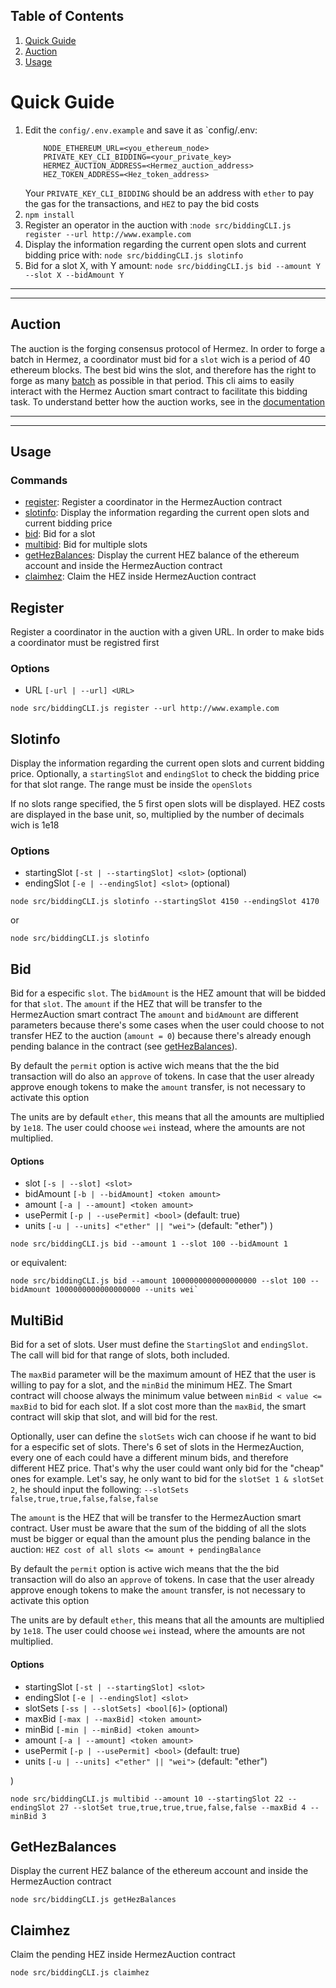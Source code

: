 ## Table of Contents
1. [Quick Guide](#1)
2. [Auction](#9)
3. [Usage](#2)

# Quick Guide <a id="1"></a>

1. Edit the `config/.env.example` and save it as `config/.env: 
    ```
        NODE_ETHEREUM_URL=<you_ethereum_node>
        PRIVATE_KEY_CLI_BIDDING=<your_private_key>
        HERMEZ_AUCTION_ADDRESS=<Hermez_auction_address>
        HEZ_TOKEN_ADDRESS=<Hez_token_address>
    ```
    Your `PRIVATE_KEY_CLI_BIDDING` should be an address with `ether` to pay the gas for the transactions, and `HEZ` to pay the bid costs
2. `npm install`
3. Register an operator in the auction with :`node src/biddingCLI.js register --url http://www.example.com`
4. Display the information regarding the current open slots and current bidding price with: `node src/biddingCLI.js slotinfo`
5. Bid for a slot X, with Y amount: `node src/biddingCLI.js bid --amount Y --slot X --bidAmount Y`

 -----
 -----

## Auction <a id="9"></a>

The auction is the forging consensus protocol of Hermez.
In order to forge a batch in Hermez, a coordinator must bid for a `slot` wich is a period of 40 ethereum blocks. 
The best bid wins the slot, and therefore has the right to forge as many [batch](https://docs.hermez.io/#/developers/glossary?id=batch) as possible in that period.
This cli aims to easily interact with the Hermez Auction smart contract to facilitate this bidding task. 
To understand better how the auction works, see in the [documentation](https://docs.hermez.io/#/developers/protocol/consensus/consensus?id=auction)

 -----
 -----
 
## Usage <a id="2"></a>

### Commands
- [register](#3): Register a coordinator in the HermezAuction contract
- [slotinfo](#4): Display the information regarding the current open slots and current bidding price
- [bid](#5):  Bid for a slot
- [multibid](#6): Bid for multiple slots
- [getHezBalances](#7): Display the current HEZ balance of the ethereum account and inside the HermezAuction contract
- [claimhez](#8): Claim the HEZ inside HermezAuction contract

## Register <a id="3"></a>
Register a coordinator in the auction with a given URL. In order to make bids a coordinator must be registred first

### Options
- URL `[-url | --url] <URL>`

```bash=
node src/biddingCLI.js register --url http://www.example.com
```

## Slotinfo  <a id="4"></a>
Display the information regarding the current open slots and current bidding price.
Optionally, a `startingSlot` and `endingSlot` to check the bidding price for that slot range. The range must be inside the `openSlots`

If no slots range specified, the 5 first open slots will be displayed.
HEZ costs are displayed in the base unit, so, multiplied by the number of decimals wich is 1e18

### Options
- startingSlot `[-st | --startingSlot] <slot>` (optional)
- endingSlot `[-e | --endingSlot] <slot>` (optional)


```bash=
node src/biddingCLI.js slotinfo --startingSlot 4150 --endingSlot 4170
```

or

```bash=
node src/biddingCLI.js slotinfo
```

## Bid  <a id="5"></a>
Bid for a especific `slot`. The `bidAmount` is the HEZ amount that will be bidded for that `slot`. The `amount` if the HEZ that will be transfer to the HermezAuction smart contract
The `amount` and `bidAmount` are different parameters because there's some cases when the user could choose to not transfer HEZ to the auction (`amount = 0`) because there's already enough pending balance in the contract (see [getHezBalances](#7)).

By default the `permit` option is active wich means that the the bid transaction will do also an `approve` of tokens. 
In case that the user already approve enough tokens to make the `amount` transfer, is not necessary to activate this option

The units are by default `ether`, this means that all the amounts are multiplied by `1e18`. The user could choose `wei` instead, where the amounts are not multiplied.

#### Options
- slot `[-s | --slot] <slot>`
- bidAmount `[-b | --bidAmount] <token amount>` 
- amount `[-a | --amount] <token amount>` 
- usePermit `[-p | --usePermit] <bool>` (default: true)
- units `[-u | --units] <"ether" || "wei">` (default: "ether")
)

```bash=
node src/biddingCLI.js bid --amount 1 --slot 100 --bidAmount 1
```
or equivalent:
```bash=
node src/biddingCLI.js bid --amount 1000000000000000000 --slot 100 --bidAmount 1000000000000000000 --units wei`
```

## MultiBid  <a id="6"></a>
Bid for a set of slots. 
User must define the `StartingSlot` and `endingSlot`. The call will bid for that range of slots, both included.

The `maxBid` parameter will be the maximum amount of HEZ that the user is willing to pay for a slot, and the `minBid` the minimum HEZ.
The Smart contract will choose always the minimum value between `minBid < value <= maxBid` to bid for each slot. If a slot cost more than the `maxBid`, the smart contract will skip that slot, and will bid for the rest. 

Optionally, user can define the `slotSets` wich can choose if he want to bid for a especific set of slots. There's 6 set of slots in the HermezAuction, every one of each could have a different minum bids, and therefore different HEZ price. That's why the user could want only bid for the "cheap" ones for example. Let's say, he only want to bid for the `slotSet 1 & slotSet 2`, he should input the following:
`--slotSets false,true,true,false,false,false`

The `amount` is the HEZ that will be transfer to the HermezAuction smart contract.
User must be aware that the sum of the bidding of all the slots must be bigger or equal than the amount plus the pending balance in the auction:
`HEZ cost of all slots <= amount + pendingBalance`

By default the `permit` option is active wich means that the the bid transaction will do also an `approve` of tokens. 
In case that the user already approve enough tokens to make the `amount` transfer, is not necessary to activate this option

The units are by default `ether`, this means that all the amounts are multiplied by `1e18`. The user could choose `wei` instead, where the amounts are not multiplied.

#### Options
- startingSlot `[-st | --startingSlot] <slot>` 
- endingSlot `[-e | --endingSlot] <slot>` 
- slotSets `[-ss | --slotSets] <bool[6]>` (optional)
- maxBid `[-max | --maxBid] <token amount>` 
- minBid `[-min | --minBid] <token amount>` 
- amount `[-a | --amount] <token amount>` 
- usePermit `[-p | --usePermit] <bool>` (default: true)
- units `[-u | --units] <"ether" || "wei">` (default: "ether")

)

```bash=
node src/biddingCLI.js multibid --amount 10 --startingSlot 22 --endingSlot 27 --slotSet true,true,true,true,false,false --maxBid 4 --minBid 3
```


## GetHezBalances  <a id="7"></a>
Display the current HEZ balance of the ethereum account and inside the HermezAuction contract

```bash=
node src/biddingCLI.js getHezBalances
```


## Claimhez  <a id="8"></a>
Claim the pending HEZ inside HermezAuction contract

```bash=
node src/biddingCLI.js claimhez
```
